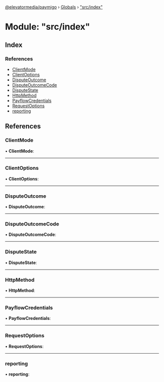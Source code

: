 [@elevatormedia/paymigo](../README.md) › [Globals](../globals.md) › ["src/index"](_src_index_.md)

# Module: "src/index"

## Index

### References

-   [ClientMode](_src_index_.md#clientmode)
-   [ClientOptions](_src_index_.md#clientoptions)
-   [DisputeOutcome](_src_index_.md#disputeoutcome)
-   [DisputeOutcomeCode](_src_index_.md#disputeoutcomecode)
-   [DisputeState](_src_index_.md#disputestate)
-   [HttpMethod](_src_index_.md#httpmethod)
-   [PayflowCredentials](_src_index_.md#payflowcredentials)
-   [RequestOptions](_src_index_.md#requestoptions)
-   [reporting](_src_index_.md#reporting)

## References

### ClientMode

• **ClientMode**:

---

### ClientOptions

• **ClientOptions**:

---

### DisputeOutcome

• **DisputeOutcome**:

---

### DisputeOutcomeCode

• **DisputeOutcomeCode**:

---

### DisputeState

• **DisputeState**:

---

### HttpMethod

• **HttpMethod**:

---

### PayflowCredentials

• **PayflowCredentials**:

---

### RequestOptions

• **RequestOptions**:

---

### reporting

• **reporting**:
